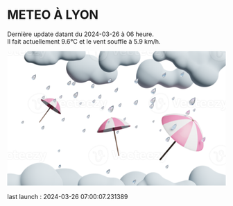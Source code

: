 # METEO À LYON

Dernière update datant du 2024-03-26 à 06 heure.  
Il fait actuellement 9.6°C et le vent souffle à 5.9 km/h.      

![](./.github/rain.png)

last launch : 2024-03-26 07:00:07.231389
